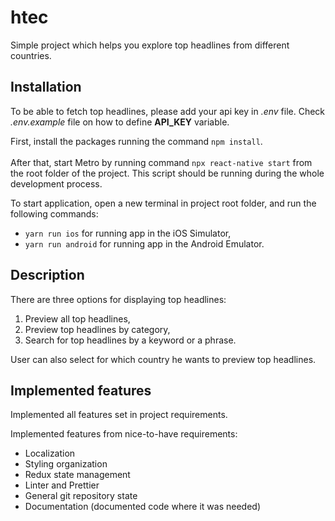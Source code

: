 # htec

Simple project which helps you explore top headlines from different countries.

## Installation

To be able to fetch top headlines, please add your api key in _.env_ file.
Check _.env.example_ file on how to define **API_KEY** variable.

First, install the packages running the command `npm install`.<br></br>
After that, start Metro by running command `npx react-native start` from the root folder of the project.
This script should be running during the whole development process.

To start application, open a new terminal in project root folder, and run the following commands:

- `yarn run ios` for running app in the iOS Simulator,
- `yarn run android` for running app in the Android Emulator.

## Description

There are three options for displaying top headlines:

1. Preview all top headlines,
2. Preview top headlines by category,
3. Search for top headlines by a keyword or a phrase.

User can also select for which country he wants to preview top headlines.

## Implemented features

Implemented all features set in project requirements.

Implemented features from nice-to-have requirements:

- Localization
- Styling organization
- Redux state management
- Linter and Prettier
- General git repository state
- Documentation (documented code where it was needed)
